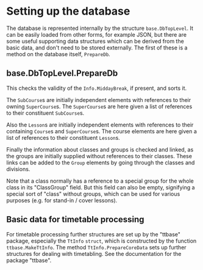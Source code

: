 # Setting up the database

The database is represented internally by the structure `base.DbTopLevel`. It can be easily loaded from other forms, for example JSON, but there are some useful supporting data structures which can be derived from the basic data, and don't need to be stored externally. The first of these is a method on the database itself, `PrepareDb`.

## base.DbTopLevel.PrepareDb

This checks the validity of the `Info.MiddayBreak`, if present, and sorts it.

The `SubCourse`s are initially independent elements with references to their owning `SuperCourse`s. The `SuperCourse`s are here given a list of references to their constituent `SubCourse`s.

Also the `Lesson`s are initially independent elements with references to their containing `Course`s and `SuperCourse`s. The course elements are here given a list of references to their constituent `Lesson`s.

Finally the information about classes and groups is checked and linked, as the groups are initially supplied without references to their classes. These links can be added to the `Group` elements by going through the classes and divisions.

Note that a class normally has a reference to a special group for the whole class in its "ClassGroup" field. But this field can also be empty, signifying a special sort of "class" without groups, which can be used for various purposes (e.g. for stand-in / cover lessons).

## Basic data for timetable processing

For timetable processing further structures are set up by the "ttbase" package, especially the `TtInfo` `struct`, which is constructed by the function `ttbase.MakeTtInfo`. The method `TtInfo.PrepareCoreData` sets up further structures for dealing with timetabling. See the documentation for the package "ttbase".
